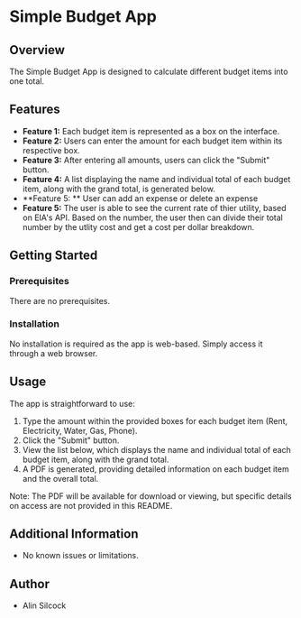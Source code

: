 # Simple Budget App

## Overview

The Simple Budget App is designed to calculate different budget items into one total.

## Features

- **Feature 1:** Each budget item is represented as a box on the interface.
- **Feature 2:** Users can enter the amount for each budget item within its respective box.
- **Feature 3:** After entering all amounts, users can click the "Submit" button.
- **Feature 4:** A list displaying the name and individual total of each budget item, along with the grand total, is generated below.
- **Feature 5: ** User can add an expense or delete an expense 
- **Feature 5:** The user is able to see the current rate of thier utility, based on EIA's API. Based on the number, the user then can divide their total number by the utlity cost and get a cost per dollar breakdown. 

## Getting Started

### Prerequisites

There are no prerequisites.

### Installation

No installation is required as the app is web-based. Simply access it through a web browser.

## Usage

The app is straightforward to use:

1. Type the amount within the provided boxes for each budget item (Rent, Electricity, Water, Gas, Phone).
2. Click the "Submit" button.
3. View the list below, which displays the name and individual total of each budget item, along with the grand total.
4. A PDF is generated, providing detailed information on each budget item and the overall total.

Note: The PDF will be available for download or viewing, but specific details on access are not provided in this README.

## Additional Information

- No known issues or limitations.

## Author

- Alin Silcock 
